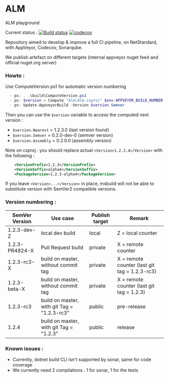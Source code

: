 # ALM
ALM playground

Current status	: [![Build status](https://ci.appveyor.com/api/projects/status/97fbbqh8gv7wdmjh?svg=true)](https://ci.appveyor.com/project/Raph/alm)
[![codecov](https://codecov.io/gh/rducom/ALM/branch/master/graph/badge.svg)](https://codecov.io/gh/rducom/ALM)

Repository aimed to develop & improve a full CI pipeline, on NetStandard, with AppVeyor, Codecov, Sonarqube.

We publish artefact on different targets (internal appveyor nuget feed and official nuget.org server)



### Howto :

Use ComputeVersion.ps1 for automatic version numbering
```PowerShell
  - ps: . .\build\ComputeVersion.ps1
  - ps: $version = Compute "Alm\Alm.csproj" $env:APPVEYOR_BUILD_NUMBER $env:APPVEYOR_REPO_TAG $env:APPVEYOR_PULL_REQUEST_NUMBER
  - ps: Update-AppveyorBuild -Version $version.Semver
```

Then you can use the `$version` variable to access the computed next version :

- `$version.Nearest`	=  1.2.3.0		(last version found)
- `$version.Semver`	=  0.2.0-dev-0	(semver version)
- `$version.Assembly`	=  0.2.0.0		(assembly version)

Note on csproj : you should replace actual ```<Version>1.2.3.4</Version>``` with the following :

```Xml
	<VersionPrefix>1.2.3</VersionPrefix>
	<VersionSuffix>alpha4</VersionSuffix>
	<PackageVersion>1.2.3-alpha4</PackageVersion>
```

If you leave ```<Version>...</Version>``` in place, msbuild will not be able to substitute version with SemVer2 compatible versions.

### Version numbering :

|SemVer Version			|Use case								|Publish target	|Remark
|-------------------|-------------------------------------------|---------------|------
| 1.2.3-dev-Z		|local dev build 							| local			|Z = local counter
| 1.2.3-PR4824-X	|Pull Request build 						| private		|X = remote counter
| 1.2.3-rc3-X		|build on master, without commit tag		| private		|X = remote counter (last git tag = 1.2.3-rc3)
| 1.2.3-beta-X		|build on master, without commit tag 		| private		|X = remote counter (last git tag = 1.2.3)
| 1.2.3-rc3			|build on master, with git Tag = "1.2.3-rc3"| public		|pre-release
| 1.2.4				|build on master, with git Tag = "1.2.3" 	| public		|release

### Known issues :

- Currently, dotnet build CLI isn't supported by sonar, same for code coverage
- We currently need 2 compilations : 1 for sonar, 1 for the tests